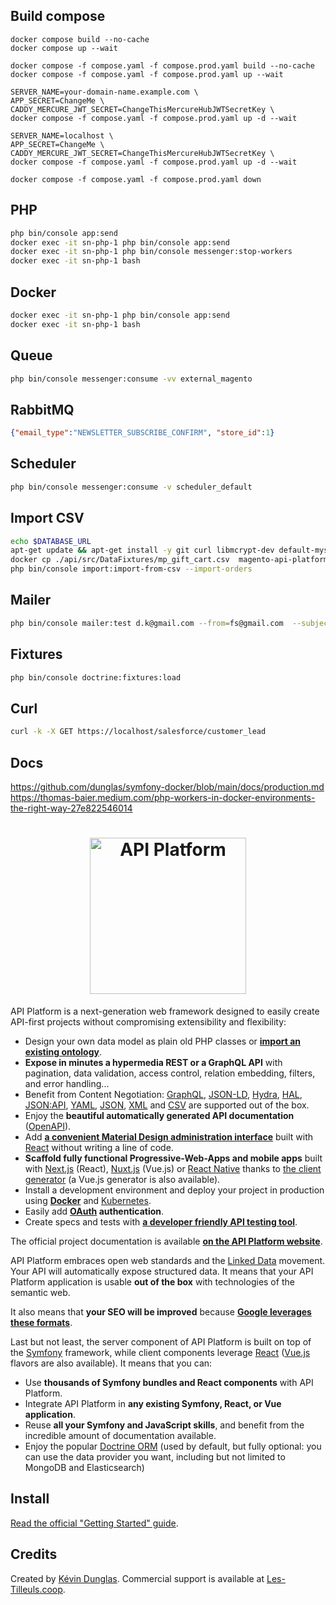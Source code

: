 
## Build compose
```
docker compose build --no-cache
docker compose up --wait 

docker compose -f compose.yaml -f compose.prod.yaml build --no-cache
docker compose -f compose.yaml -f compose.prod.yaml up --wait

SERVER_NAME=your-domain-name.example.com \
APP_SECRET=ChangeMe \
CADDY_MERCURE_JWT_SECRET=ChangeThisMercureHubJWTSecretKey \
docker compose -f compose.yaml -f compose.prod.yaml up -d --wait

SERVER_NAME=localhost \
APP_SECRET=ChangeMe \
CADDY_MERCURE_JWT_SECRET=ChangeThisMercureHubJWTSecretKey \
docker compose -f compose.yaml -f compose.prod.yaml up -d --wait

docker compose -f compose.yaml -f compose.prod.yaml down
```

## PHP
```bash
php bin/console app:send
docker exec -it sn-php-1 php bin/console app:send
docker exec -it sn-php-1 php bin/console messenger:stop-workers 
docker exec -it sn-php-1 bash
```

## Docker
```bash
docker exec -it sn-php-1 php bin/console app:send
docker exec -it sn-php-1 bash
```

## Queue
```bash
php bin/console messenger:consume -vv external_magento
```

## RabbitMQ
```json
{"email_type":"NEWSLETTER_SUBSCRIBE_CONFIRM", "store_id":1}
```

## Scheduler
```bash
php bin/console messenger:consume -v scheduler_default
```

## Import CSV
```bash
echo $DATABASE_URL
apt-get update && apt-get install -y git curl libmcrypt-dev default-mysql-client
docker cp ./api/src/DataFixtures/mp_gift_cart.csv  magento-api-platform-php-1:/app/var/data/orders.csv
php bin/console import:import-from-csv --import-orders
```

## Mailer
```bash
php bin/console mailer:test d.k@gmail.com --from=fs@gmail.com  --subject=test --body=test
```

## Fixtures
```bash
php bin/console doctrine:fixtures:load
```

## Curl
```bash
curl -k -X GET https://localhost/salesforce/customer_lead
```

## Docs
https://github.com/dunglas/symfony-docker/blob/main/docs/production.md
https://thomas-baier.medium.com/php-workers-in-docker-environments-the-right-way-27e822546014


<h1 align="center"><a href="https://api-platform.com"><img src="https://api-platform.com/images/logos/Logo_Circle%20webby%20text%20blue.png" alt="API Platform" width="250" height="250"></a></h1>

API Platform is a next-generation web framework designed to easily create API-first projects without compromising extensibility
and flexibility:

* Design your own data model as plain old PHP classes or [**import an existing ontology**](https://api-platform.com/docs/schema-generator).
* **Expose in minutes a hypermedia REST or a GraphQL API** with pagination, data validation, access control, relation embedding,
  filters, and error handling...
* Benefit from Content Negotiation: [GraphQL](https://api-platform.com/docs/core/graphql/), [JSON-LD](https://json-ld.org), [Hydra](https://hydra-cg.com),
  [HAL](https://github.com/mikekelly/hal_specification/blob/master/hal_specification.md), [JSON:API](https://jsonapi.org/), [YAML](https://yaml.org/), [JSON](https://www.json.org/), [XML](https://www.w3.org/XML/) and [CSV](https://www.ietf.org/rfc/rfc4180.txt) are supported out of the box.
* Enjoy the **beautiful automatically generated API documentation** ([OpenAPI](https://api-platform.com/docs/core/openapi/)).
* Add [**a convenient Material Design administration interface**](https://api-platform.com/docs/admin) built with [React](https://reactjs.org/)
  without writing a line of code.
* **Scaffold fully functional Progressive-Web-Apps and mobile apps** built with [Next.js](https://api-platform.com/docs/client-generator/nextjs/) (React),
[Nuxt.js](https://api-platform.com/docs/client-generator/nuxtjs/) (Vue.js) or [React Native](https://api-platform.com/docs/client-generator/react-native/)
thanks to [the client generator](https://api-platform.com/docs/client-generator/) (a Vue.js generator is also available).
* Install a development environment and deploy your project in production using **[Docker](https://api-platform.com/docs/distribution)**
and [Kubernetes](https://api-platform.com/docs/deployment/kubernetes).
* Easily add **[OAuth](https://oauth.net/) authentication**.
* Create specs and tests with **[a developer friendly API testing tool](https://api-platform.com/docs/distribution/testing/)**.

The official project documentation is available **[on the API Platform website](https://api-platform.com)**.

API Platform embraces open web standards and the
[Linked Data](https://www.w3.org/standards/semanticweb/data) movement. Your API will automatically expose structured data.
It means that your API Platform application is usable **out of the box** with technologies of
the semantic web.

It also means that **your SEO will be improved** because **[Google leverages these formats](https://developers.google.com/search/docs/guides/intro-structured-data)**.

Last but not least, the server component of API Platform is built on top of the [Symfony](https://symfony.com) framework,
while client components leverage [React](https://reactjs.org/) ([Vue.js](https://vuejs.org/) flavors are also available).
It means that you can:

* Use **thousands of Symfony bundles and React components** with API Platform.
* Integrate API Platform in **any existing Symfony, React, or Vue application**.
* Reuse **all your Symfony and JavaScript skills**, and benefit from the incredible amount of documentation available.
* Enjoy the popular [Doctrine ORM](https://www.doctrine-project.org/projects/orm.html) (used by default, but fully optional:
  you can use the data provider you want, including but not limited to MongoDB and Elasticsearch)

## Install

[Read the official "Getting Started" guide](https://api-platform.com/docs/distribution/).

## Credits

Created by [Kévin Dunglas](https://dunglas.fr). Commercial support is available at [Les-Tilleuls.coop](https://les-tilleuls.coop).

